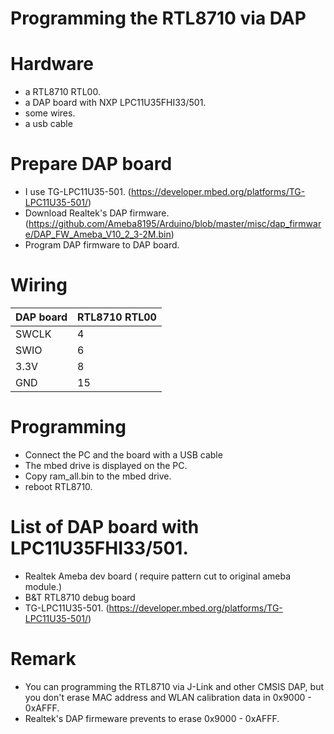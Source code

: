 # Programming the RTL8710 via DAP

# Hardware
* a RTL8710 RTL00.
* a DAP board with NXP LPC11U35FHI33/501.
* some wires.
* a usb cable

# Prepare DAP board
* I use TG-LPC11U35-501. (https://developer.mbed.org/platforms/TG-LPC11U35-501/)
* Download Realtek's DAP firmware. (https://github.com/Ameba8195/Arduino/blob/master/misc/dap_firmware/DAP_FW_Ameba_V10_2_3-2M.bin)
* Program DAP firmware to DAP board.

# Wiring

| DAP board | RTL8710 RTL00 |
|---|---|
| SWCLK | 4 |
| SWIO | 6 |
| 3.3V | 8 |
| GND | 15 |

# Programming
* Connect the PC and the board with a USB cable
* The mbed drive is displayed on the PC.
* Copy ram_all.bin to the mbed drive.
* reboot RTL8710.

# List of DAP board with LPC11U35FHI33/501.
* Realtek Ameba dev board ( require pattern cut to original ameba module.)
* B&T RTL8710 debug board
* TG-LPC11U35-501. (https://developer.mbed.org/platforms/TG-LPC11U35-501/)

# Remark
* You can programming the RTL8710 via J-Link and other CMSIS DAP, but you don't erase MAC address and WLAN calibration data in 0x9000 - 0xAFFF.
* Realtek's DAP firmeware prevents to erase 0x9000 - 0xAFFF.

